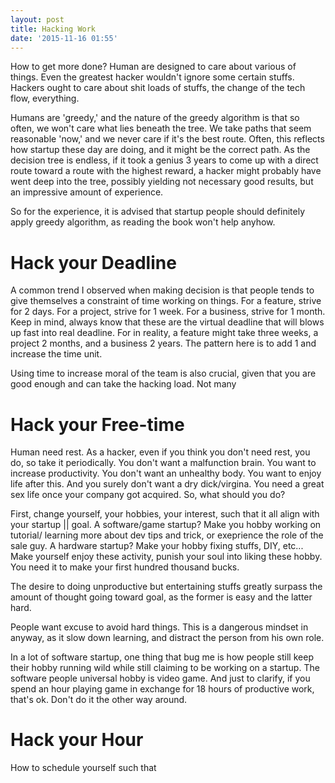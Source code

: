```yaml
---
layout: post
title: Hacking Work
date: '2015-11-16 01:55'
---
```


How to get more done? Human are designed to care about various of things. Even the greatest hacker wouldn't ignore some certain stuffs. Hackers ought to care about shit loads of stuffs, the change of the tech flow, everything.

Humans are 'greedy,' and the nature of the greedy algorithm is that so often, we won't care what lies beneath the tree. We take paths that seem reasonable 'now,' and we never care if it's the best route. Often, this reflects how startup these day are doing, and it might be the correct path. As the decision tree is endless, if it took a genius 3 years to come up with a direct route toward a route with the highest reward, a hacker might probably have went deep into the tree, possibly yielding not necessary good results, but an impressive amount of experience.

So for the experience, it is advised that startup people should definitely apply greedy algorithm, as reading the book won't help anyhow.

# Hack your Deadline

A common trend I observed when making decision is that people tends to give themselves a constraint of time working on things. For a feature, strive for 2 days. For a project, strive for 1 week. For a business, strive for 1 month. Keep in mind, always know that these are the virtual deadline that will blows up fast into real deadline. For in reality, a feature might take three weeks, a project 2 months, and a business 2 years. The pattern here is to add 1 and increase the time unit.

Using time to increase moral of the team is also crucial, given that you are good enough and can take the hacking load. Not many


# Hack your Free-time

Human need rest. As a hacker, even if you think you don't need rest, you do, so take it periodically. You don't want a malfunction brain. You want to increase productivity. You don't want an unhealthy body. You want to enjoy life after this. And you surely don't want a dry dick/virgina. You need a great sex life once your company got acquired. So, what should you do?

First, change yourself, your hobbies, your interest, such that it all align with your startup || goal. A software/game startup? Make you hobby working on tutorial/ learning more about dev tips and trick, or exeprience the role of the sale guy. A hardware startup? Make your hobby fixing stuffs, DIY, etc... Make yourself enjoy these activity, punish your soul into liking these hobby. You need it to make your first hundred thousand bucks.

The desire to doing unproductive but entertaining stuffs greatly surpass the amount of thought going toward goal, as the former is easy and the latter hard.

People want excuse to avoid hard things. This is a dangerous mindset in anyway, as it slow down learning, and distract the person from his own role.

In a lot of software startup, one thing that bug me is how people still keep their hobby running wild while still claiming to be working on a startup. The software people universal hobby is video game. And just to clarify, if you spend an hour playing game in exchange for 18 hours of productive work, that's ok. Don't do it the other way around.



# Hack your Hour

How to schedule yourself such that
